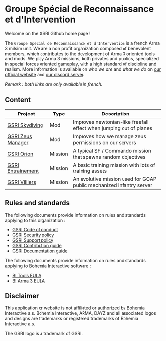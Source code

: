 # Groupe Spécial de Reconnaissance et d'Intervention

Welcome on the GSRI Github home page !

The `Groupe Special de Reconnaissance et d'Intervention` is a french Arma 3 milsim unit. We are a non profit organization composed of benevolent members, which contributes to the development of Arma 3 oriented tools and mods. We play Arma 3 missions, both privates and publics, specialized in special forces oriented gameplay, with a high standard of discipline and realism. More information is available on *who we are* and *what we do* on [our official website](https://www.gsri.team) and [our discord server](https://discord.gg/bhMn4jd).

*Remark : both links are only available in french.*

## Content

| Project | Type | Description |
| --- | --- | --- |
| [GSRI Skydiving](https://github.com/team-gsri/GSRI-Skydiving) | Mod | Improves newtonian-like freefall effect when jumping out of planes |
| [GSRI Zeus Manager](https://github.com/team-gsri/GSRI-ZeusManager) | Mod | Improves how we manage zeus permissions on our servers |
| [GSRI Orion](https://github.com/team-gsri/Orion) | Mission | A typical SF / Commando mission that spawns random objectives |
| [GSRI Entrainement](https://github.com/team-gsri/Entrainement) | Mission | A basic training mission with lots of training assets |
| [GSRI Villiers](https://github.com/team-gsri/Villiers) | Mission | An evolutive mission used for GCAP public mechanized infantry server |

## Rules and standards

The following documents provide information on rules and standards applying to this organization :
* [GSRI Code of conduct](https://github.com/team-gsri/.github/blob/master/CODE_OF_CONDUCT.md)
* [GSRI Security policy](https://github.com/team-gsri/.github/blob/master/SECURITY.md)
* [GSRI Support policy](https://github.com/team-gsri/.github/blob/master/SUPPORT.md)
* [GSRI Contribution guide](https://github.com/team-gsri/.github/blob/master/CONTRIBUTING.md)
* [GSRI Documentation guide](https://github.com/team-gsri/.github/blob/master/DOCUMENTING.md)

The following documents provide information on rules and standards applying to Bohemia Interactive software :
* [BI Tools EULA](https://www.bohemia.net/community/licenses/bohemia-interactives-tools-end-user-license)
* [BI Arma 3 EULA](https://www.bohemia.net/community/licenses/arma3-end-user-license)

## Disclaimer

This application or website is not affiliated or authorized by Bohemia Interactive a.s. Bohemia Interactive, ARMA, DAYZ and all associated logos and designs are trademarks or registered trademarks of Bohemia Interactive a.s.

The GSRI logo is a trademark of GSRI.

